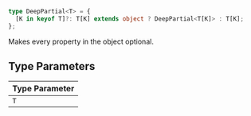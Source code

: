```ts
type DeepPartial<T> = {
  [K in keyof T]?: T[K] extends object ? DeepPartial<T[K]> : T[K];
};
```

Makes every property in the object optional.

## Type Parameters

| Type Parameter |
| -------------- |
| `T`            |

